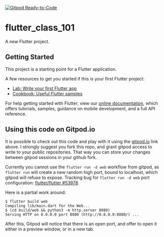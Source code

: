 [![Gitpod Ready-to-Code](https://img.shields.io/badge/Gitpod-Ready--to--Code-blue?logo=gitpod)](https://gitpod.io/#https://github.com/domesticmouse/flutter_class_101) 

# flutter_class_101

A new Flutter project.

## Getting Started

This project is a starting point for a Flutter application.

A few resources to get you started if this is your first Flutter project:

- [Lab: Write your first Flutter app](https://flutter.dev/docs/get-started/codelab)
- [Cookbook: Useful Flutter samples](https://flutter.dev/docs/cookbook)

For help getting started with Flutter, view our
[online documentation](https://flutter.dev/docs), which offers tutorials,
samples, guidance on mobile development, and a full API reference.

## Using this code on Gitpod.io

It is possible to check out this code and play with it using the 
[gitpod.io](https://gitpod.io) link above. I strongly suggest you fork this 
repo, and grant gitpod access to write to your public repositories. That way
you can store your changes between gitpod sessions in your github fork.

Currently you cannot use the `flutter run -d web` workflow from gitpod, as 
`flutter run` will create a new random high port, bound to localhost, which gitpod
will refuse to expose. Tracking bug for `flutter run -d web` port configuration: 
[flutter/flutter #53978](https://github.com/flutter/flutter/issues/53978). 

Here is a partial work around:

```
$ flutter build web
Compiling lib/main.dart for the Web...
$ (cd build/web && python3 -m http.server 8080)
Serving HTTP on 0.0.0.0 port 8080 (http://0.0.0.0:8080/) ...
```

After this, Gitpod will notice that there is an open port, and offer to 
open it either in a preview window, or in a new tab. 
